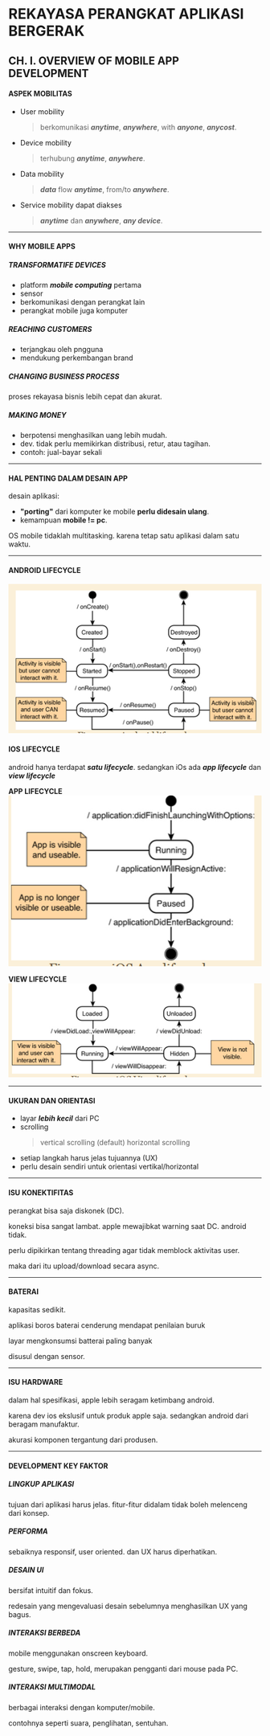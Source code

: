 # **REKAYASA PERANGKAT APLIKASI BERGERAK**

## **CH. I. OVERVIEW OF MOBILE APP DEVELOPMENT**

#### **ASPEK MOBILITAS**

- User mobility
  > berkomunikasi **_anytime_**, **_anywhere_**, with **_anyone_**, **_anycost_**.
- Device mobility
  > terhubung **_anytime_**, **_anywhere_**.
- Data mobility
  > **_data_** flow **_anytime_**, from/to **_anywhere_**.
- Service mobility
  dapat diakses
  > **_anytime_** dan **_anywhere_**, **_any device_**.

---

#### **WHY MOBILE APPS**

##### TRANSFORMATIFE DEVICES

- platform **_mobile computing_** pertama
- sensor
- berkomunikasi dengan perangkat lain
- perangkat mobile juga komputer

##### REACHING CUSTOMERS

- terjangkau oleh pngguna
- mendukung perkembangan brand

##### CHANGING BUSINESS PROCESS

proses rekayasa bisnis lebih cepat dan akurat.

##### MAKING MONEY

- berpotensi menghasilkan uang lebih mudah.
- dev. tidak perlu memikirkan distribusi, retur, atau tagihan.
- contoh: jual-bayar sekali

---

#### HAL PENTING DALAM DESAIN APP

desain aplikasi:

- **"porting"** dari komputer ke mobile **perlu didesain ulang**.
- kemampuan **mobile != pc**.

OS mobile tidaklah multitasking. karena tetap satu aplikasi dalam satu waktu.

---

#### ANDROID LIFECYCLE

![android lifecycle](../image/rapb/androlifecycle.png)

#### IOS LIFECYCLE

android hanya terdapat **_satu lifecycle_**. sedangkan iOs ada **_app lifecycle_** dan **_view lifecycle_**

**APP LIFECYCLE**
![ios lifecycle](../image/rapb/ioslifecycle.png)

**VIEW LIFECYCLE**
![view lifecycle](../image/rapb/iosviewlifecycle.png)

---

#### UKURAN DAN ORIENTASI

- layar **_lebih kecil_** dari PC
- scrolling
  > vertical scrolling (default)
  > horizontal scrolling
- setiap langkah harus jelas tujuannya (UX)
- perlu desain sendiri untuk orientasi vertikal/horizontal

---

#### ISU KONEKTIFITAS

perangkat bisa saja diskonek (DC).

koneksi bisa sangat lambat.
apple mewajibkat warning saat DC. android tidak.

perlu dipikirkan tentang threading agar tidak memblock aktivitas user.

maka dari itu upload/download secara async.

---

#### BATERAI

kapasitas sedikit.

aplikasi boros baterai cenderung mendapat penilaian buruk

layar mengkonsumsi batterai paling banyak

disusul dengan sensor.

---

#### ISU HARDWARE

dalam hal spesifikasi, apple lebih seragam ketimbang android.

karena dev ios ekslusif untuk produk apple saja. sedangkan android dari beragam manufaktur.

akurasi komponen tergantung dari produsen.

---

#### DEVELOPMENT KEY FAKTOR

##### LINGKUP APLIKASI

tujuan dari aplikasi harus jelas. fitur-fitur didalam tidak boleh melenceng dari konsep.

##### PERFORMA

sebaiknya responsif, user oriented. dan UX harus diperhatikan.

##### DESAIN UI

bersifat intuitif dan fokus.

redesain yang mengevaluasi desain sebelumnya menghasilkan UX yang bagus.

##### INTERAKSI BERBEDA

mobile menggunakan onscreen keyboard.

gesture, swipe, tap, hold, merupakan pengganti dari mouse pada PC.

##### INTERAKSI MULTIMODAL

berbagai interaksi dengan komputer/mobile.

contohnya seperti suara, penglihatan, sentuhan.
